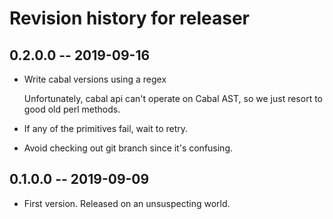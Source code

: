 # Revision history for releaser

## 0.2.0.0 -- 2019-09-16

* Write cabal versions using a regex
  
  Unfortunately, cabal api can't operate on Cabal AST,
  so we just resort to good old perl methods.

* If any of the primitives fail, wait to retry.

* Avoid checking out git branch since it's confusing.

## 0.1.0.0 -- 2019-09-09

* First version. Released on an unsuspecting world.

